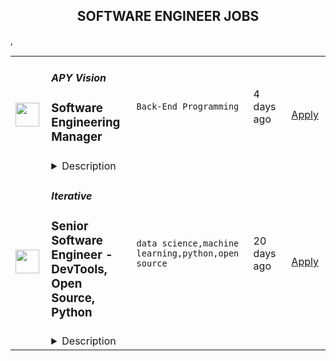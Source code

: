 <div align="center"><h2>SOFTWARE ENGINEER JOBS</h2></div><table><tr>
                <td width="100" height="100" rowspan="2">
                    <img src="https://wwr-pro.s3.amazonaws.com/logos/0081/7254/logo.gif" width="38px" height="auto">
                </td>
                <td width="300">
                    <h5>APY Vision</h5>
                    <h3> Software Engineering Manager</h3>
                </td>
                <td width="300">
                    <code>Back-End Programming</code>
                </td>
                <td width="200">
                <text>4 days ago</text>
                </td>
                <td width="100" rowspan="2">
                <a href="https://weworkremotely.com/remote-jobs/apy-vision-software-engineering-manager" align="right" target="_blank">Apply</a>
                </td>
            </tr>
            <tr>
                <td colspan="3">
                <details><summary>Description</summary>
                <img src="https://we-work-remotely.imgix.net/logos/0081/7254/logo.gif?ixlib=rails-4.0.0&w=50&h=50&dpr=2&fit=fill&auto=compress" />

<p>
  <strong>Headquarters:</strong> Singapore
    <br /><strong>URL:</strong> <a href="https://apy.vision">https://apy.vision</a>
</p>

<div>
<strong>About the role<br></strong><br>
</div><div>We’re looking for a Software Engineering Manager to join our core platform team. If you are looking for a challenge and want to shape the future of Web3, please come to talk to us.</div><div>
<br>Web3 experience is not required, as we can get you up to speed with our one-week course when you start.</div><div>Your team will focus on building a data platform that will enable other developers to build data integrations revolving around user account financial statements.</div><div>
<br><strong>What you’ll do as a Software Engineering Manager</strong>
</div><ul>
<li>You will lead and manage a team of engineers to support our data platform.</li>
<li>Support the engineers on your team through career development and continuous feedback.</li>
<li>Drive technical discovery through collaboration with your team and potential customers (protocols).</li>
<li>Implement software alongside your team members when necessary.</li>
<li>Collaborate with business leads across the company to define milestones and deliveries for new functionality to be added to existing applications.</li>
<li>Take an active part in improving and optimising the system’s core.</li>
<li>Care about agility as much as you care about scalability. We continue to launch products very quickly and are looking for a team that can pivot at a moment’s notice.</li>
<li>Work with your team under quick deadlines to design, build, and deliver innovative applications.</li>
<li>Ensure alignment with software development standards and methodologies.</li>
<li>Facilitate production issues as incident commander and be part of a cross-functional team with end-to-end responsibility for the final product.</li>
<li>You will act as the glue for building a top-notch team that will transform Web3 analytics through highly scalable technology. </li>
</ul><div><strong>What you’ll bring</strong></div><ul>
<li>7+ years of working experience with applications based on NodeJS, Ruby and/or other languages.</li>
<li>5+ years of working experience with API development.</li>
<li>Experience managing a small team of engineers (3 or more) and working with stakeholders, and contributing to product definition.</li>
<li>Strong knowledge of Typescript as well as Spark, Databricks, RabbitMQ, Redis, and SQL.</li>
<li>Experience with Docker and Kubernetes.</li>
<li>Understanding of large-scale, distributed systems and microservice architecture.</li>
</ul><div><strong>Who you’ll be working with</strong></div><ul>
<li>You will work with the management of the company, shaping the direction of the product</li>
<li>You will work closely with the Product Lead, and the Tech lead to define work and specify features defined in the roadmap</li>
<li>You will build and lead a team of engineers shipping critical features</li>
</ul>

<p><strong>To apply:</strong> <a href="https://weworkremotely.com/remote-jobs/apy-vision-software-engineering-manager">https://weworkremotely.com/remote-jobs/apy-vision-software-engineering-manager</a></p>

                </details>
                </td>
            </tr>,<tr>
                <td width="100" height="100" rowspan="2">
                    <img src="https://wwr-pro.s3.amazonaws.com/logos/0064/8613/logo.gif" width="38px" height="auto">
                </td>
                <td width="300">
                    <h5>Chainlink Labs</h5>
                    <h3> Senior Software Engineer, Economics</h3>
                </td>
                <td width="300">
                    <code>All Other Remote</code>
                </td>
                <td width="200">
                <text>4 days ago</text>
                </td>
                <td width="100" rowspan="2">
                <a href="https://weworkremotely.com/remote-jobs/chainlink-labs-senior-software-engineer-economics" align="right" target="_blank">Apply</a>
                </td>
            </tr>
            <tr>
                <td colspan="3">
                <details><summary>Description</summary>
                <img src="https://we-work-remotely.imgix.net/logos/0064/8613/logo.gif?ixlib=rails-4.0.0&w=50&h=50&dpr=2&fit=fill&auto=compress" />

<p>
  <strong>Headquarters:</strong> United States
    <br /><strong>URL:</strong> <a href="https://chainlinklabs.com/careers">https://chainlinklabs.com/careers</a>
</p>

<div>Chainlink decentralized oracle networks provide tamper-proof inputs, outputs, and computations to support advanced smart contracts on any blockchain. As the ecosystem continues to grow at an explosive pace we are building the infrastructure to further secure the reliability of our networks and incentivize good behavior </div><div><br></div><div>As a software engineer on the <strong>Economics</strong> team, you will develop highly impactful products that further secure Chainlink oracle networks to provide best in class off-chain data to the blockchain ecosystem. You will work closely with all functions at Chainlink, from engineering, operations, finance, marketing, and more to ensure the team releases easy to use and easy to manage smart contract driven products. Your core team will be composed of smart contract and software engineers and you will report to the engineering lead on the team.</div><div>
<strong><br>Your Impact<br></strong><br>
</div><ul>
<li>Owning large components of the architecture that secures Chainlink data feeds</li>
<li>Work closely with fellow engineers to build the end to end experience for your products, which range from web to data services, smart contracts and more</li>
<li>Work closely with operations to ensure smooth deployment and management</li>
<li>Partner with the research team to build products that are practical and easy to use</li>
<li>Collaborate with non-technical stakeholders to ensure you build products that delivery positive user experience and meets business constraints</li>
</ul><div>
<strong><br>Requirements<br></strong><br>
</div><ul>
<li>3+ years of professional engineering experience working in a collaborative product-driven environment</li>
<li>Deployed multiple smart contracts to Ethereum mainnet or an EVM compatible chain that secured substantial user funds</li>
<li>Deep understanding of Solidity and the EVM</li>
<li>Active participant in the blockchain ecosystem as a user</li>
<li>Experience owning multi month long projects, including communication of progress, dependencies, and risk mitigation directly with stakeholders and partners</li>
<li>Computer science fundamentals and systems design</li>
<li>Experience in Rust, TypeScript, AWS</li>
<li>Experience developing smart contracts on non-EVM blockchains</li>
<li>Experience building dApps end to end</li>
<li>Experience working with a team located across multiple time zones</li>
</ul><div><br></div><div><strong>Our Stack</strong></div><div>TypeScript, Solidity, Rust, AWS</div><div><br></div><div><br></div><div><strong>Our Principles</strong></div><div><br></div><div>At Chainlink Labs, we’re committed to the key operating principles of ownership, focus, and open dialogue. We practice complete ownership, where everyone goes the extra mile to own outcomes into success. We understand that unflinching focus is a superpower and is how we channel our activity into technological achievements for the benefit of our entire ecosystem. We embrace open dialogue and critical feedback to arrive at an accurate and truthful picture of reality that promotes both personal and organizational growth.</div><div><br></div><div><strong>About Chainlink Labs</strong></div><div><br></div><div>Chainlink is the industry standard oracle network for connecting smart contracts to the real world. With Chainlink, developers can build hybrid smart contracts that combine on-chain code with an extensive collection of secure off-chain services powered by Decentralized Oracle Networks. Managed by a global, decentralized community of hundreds of thousands of people, Chainlink is introducing a fairer model for contracts. Its network currently secures billions of dollars in value for smart contracts across the decentralized finance (DeFi), insurance, and gaming ecosystems, among others. The full vision of the Chainlink Network can be found in the <a href="https://research.chain.link/whitepaper-v2.pdf">Chainlink 2.0 whitepaper</a>. Chainlink is trusted by hundreds of organizations—from global enterprises to projects at the forefront of the blockchain economy—to deliver definitive truth via secure, reliable data.  </div><div><br></div><div>This role is location agnostic anywhere in the world, but we ask that you overlap some working hours with Eastern Standard Time (EST).</div><div><br></div><div>We are a fully distributed team and have the tools and benefits to support you in your remote work environment.</div><div><br></div><div><em>Chainlink Labs is an Equal Opportunity Employer.</em></div>

<p><strong>To apply:</strong> <a href="https://weworkremotely.com/remote-jobs/chainlink-labs-senior-software-engineer-economics">https://weworkremotely.com/remote-jobs/chainlink-labs-senior-software-engineer-economics</a></p>

                </details>
                </td>
            </tr>,<tr>
                <td width="100" height="100" rowspan="2">
                    <img src="https://remotive.com/job/1187421/logo" width="38px" height="auto">
                </td>
                <td width="300">
                    <h5>Iterative</h5>
                    <h3>Senior Software Engineer - Front-end, Typescript</h3>
                </td>
                <td width="300">
                    <code>backend,git,machine learning,python</code>
                </td>
                <td width="200">
                <text>20 days ago</text>
                </td>
                <td width="100" rowspan="2">
                <a href="https://remotive.com/remote-jobs/software-dev/senior-software-engineer-front-end-typescript-1187421" align="right" target="_blank">Apply</a>
                </td>
            </tr>
            <tr>
                <td colspan="3">
                <details><summary>Description</summary>
                <p>The ML tools ecosystem is what JS space was 10 years ago: there’s a clear need for better tools, frameworks, and open standards. <span class="notion-enable-hover" style="font-style: italic;">ITERATIVE</span> is already a well known company in this fast-evolving space with a big, engaged open-source community. Please consider joining our <span class="notion-enable-hover" style="font-style: italic;">remote-first team</span> if you love open-source, if you’re interested in building dev tools and simplifying the lives of many, many developers in ML.</p>
<p><span style="font-weight: 600; color: #000000; letter-spacing: 0.75px;"><br class="Apple-interchange-newline">Job Description</span></p>
<p>We’re seeking<span class="notion-enable-hover" style="font-weight: 600;"> </span><span class="notion-enable-hover">TypeScript front-end engineers to build our</span><span class="notion-enable-hover"> <a href="https://studio.iterative.ai/" rel="nofollow" style="font-weight: 600;">SaaS product</a> and a</span><span class="notion-enable-hover" style="font-weight: 600;"> VS Code UI</span> (to be open sourced soon!) for our popular machine learning tools: <a class="notion-link-token notion-enable-hover" href="http://dvc.org/" rel="nofollow" style="cursor: pointer; overflow-wrap: break-word;" target="_blank"><span class="link-annotation-unknown-block-id--1168671846" style="border-bottom-width: 0.05em; border-color: rgba(55, 53, 47, 0.4); opacity: 0.7;">DVC</span></a> (9k+ <span style="line-height: 1em; white-space: nowrap; ">⭐</span>on GitHub) and <a class="notion-link-token notion-enable-hover" href="http://cml.dev/" rel="nofollow" style="cursor: pointer; overflow-wrap: break-word;" target="_blank"><span class="link-annotation-unknown-block-id--2051758088" style="border-bottom-width: 0.05em; border-color: rgba(55, 53, 47, 0.4); opacity: 0.7;">CML</span></a> (3k+ <span style="line-height: 1em; white-space: nowrap; ">⭐</span> on GitHub).</p>
<p><span style="color: var(--remotive-chocolate);">If you have experience with dev tools like GitHub, UI plugins for Git, etc., you should have some sense what the project is like (if not, check our <a href="https://iterative.ai/" rel="nofollow">site</a>).</span></p>
<p> </p>
<p class="h3">Tech Stack</p>
<ul>
<li>TypeScript</li>
</ul>
<ul>
<li>Node</li>
</ul>
<ul>
<li>React</li>
</ul>
<ul>
<li>Python (on the backend)</li>
</ul>
<p> </p>
<p class="h3">Must have</p>
<ul>
<li>Strong TS/JS/Node experience (5+ years)</li>
</ul>
<ul>
<li>Excellent communication skills and a positive mindset 🤗</li>
</ul>
<ul>
<li>Initiative to help shape the engineering practices, products, and culture of a young startup</li>
</ul>
<p><br><br></p>
<p class="h3">Nice to have</p>
<ul>
<li>Python or open source experience - good to have</li>
</ul>
<ul>
<li>Some domain knowledge (DS/ML understanding) - an advantage</li>
</ul>
<p> </p>
<img src="https://remotive.com/job/track/1187421/blank.gif?source=public_api" alt=""/>
                </details>
                </td>
            </tr>,<tr>
                <td width="100" height="100" rowspan="2">
                    <img src="https://remotive.com/job/1187416/logo" width="38px" height="auto">
                </td>
                <td width="300">
                    <h5>Iterative</h5>
                    <h3>Senior Software Engineer  - DevTools, Open Source, Python</h3>
                </td>
                <td width="300">
                    <code>data science,machine learning,python,open source</code>
                </td>
                <td width="200">
                <text>20 days ago</text>
                </td>
                <td width="100" rowspan="2">
                <a href="https://remotive.com/remote-jobs/software-dev/senior-software-engineer-devtools-open-source-python-1187416" align="right" target="_blank">Apply</a>
                </td>
            </tr>
            <tr>
                <td colspan="3">
                <details><summary>Description</summary>
                <p><strong>Job Description</strong></p>
<p>Strong Python knowledge and excellent coding culture (standards, unit test, etc) are required. Alternatively, strong skill in other languages along with some knowledge of Python is also acceptable.</p>
<p><br><br></p>
<div class="h3">Responsibilities</div>
<ul>
<li>Discuss and research issues, features, new products.</li>
</ul>
<ul>
<li>Write code (see some <a class="postings-link" href="https://github.com/iterative/dvc/pulls?q=is%3Apr+is%3Aclosed" rel="nofollow"><strong>PR examples</strong></a>).</li>
</ul>
<ul>
<li>Write docs if needed for your code (see this <a class="postings-link" href="https://github.com/iterative/dvc.org" rel="nofollow"><strong>repo</strong></a>).</li>
</ul>
<ul>
<li>Being actively involved with the community - talk to users on Github, Discord, forum.</li>
</ul>
<p><br><br></p>
<div class="h3">Must have</div>
<ul>
<li>Motivation and interest</li>
</ul>
<ul>
<li>Remote work self-discipline</li>
</ul>
<ul>
<li>Excellent communication skills - clear, constructive, and respectful dialog with other team members, community.</li>
</ul>
<ul>
<li>Can focus and deliver a task w/o constantly switching to other stuff - respect team's planning, deadlines, etc</li>
</ul>
<p><br><br></p>
<div class="h3">Great to have</div>
<ul>
<li>Experience working remotely</li>
</ul>
<ul>
<li>Open source contributions or experience of maintaining, developing an open source project</li>
</ul>
<ul>
<li>System programming experience - kernel, databases, etc.</li>
</ul>
<ul>
<li>Machine learning or data science experience</li>
</ul>
<img src="https://remotive.com/job/track/1187416/blank.gif?source=public_api" alt=""/>
                </details>
                </td>
            </tr></table>